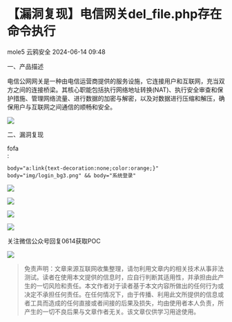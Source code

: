 #  【漏洞复现】电信网关del_file.php存在命令执行   
mole5  云鸦安全   2024-06-14 09:48  
  
一、产品描述  
  
电信公网网关是一种由电信运营商提供的服务设施，它连接用户和互联网，充当双方之间的连接桥梁。其核心职能包括执行网络地址转换(NAT)、执行安全审查和保护措施、管理网络流量、进行数据的加密与解密，以及对数据进行压缩和解压，确保用户与互联网之间通信的顺畅和安全。  
  
![](https://mmbiz.qpic.cn/mmbiz_png/AbAaoHnsh8LwcxufKobwdrjtYW614clNER7axJjuufTeAuKCnIhzvSaMhtqhd3PBh5kcFw94jNy8JAlmiaDdRDA/640?wx_fmt=png&from=appmsg "")  
  
二、漏洞复现  
  
fofa  
:  
```
body="a:link{text-decoration:none;color:orange;}"
body="img/login_bg3.png" && body="系统登录"
```  
  
![](https://mmbiz.qpic.cn/mmbiz_png/AbAaoHnsh8LwcxufKobwdrjtYW614clNHTicgDSgicskf0t914dF0usoasiaKm9nxDo5biabWzupn9ZFlOrZzzaueQ/640?wx_fmt=png&from=appmsg "")  
  
![](https://mmbiz.qpic.cn/mmbiz_png/AbAaoHnsh8LwcxufKobwdrjtYW614clNwicicEl0MhyPcYVh5vSlvAu0g6vtzMxHlLpwDYiafZxiaOPZwvDSZ8JibHQ/640?wx_fmt=png&from=appmsg "")  
  
![](https://mmbiz.qpic.cn/mmbiz_png/AbAaoHnsh8LwcxufKobwdrjtYW614clNx7arR1ASjCiaMsgF3RLgkboqqQK6Wj7qtsGrXyVl7aLxGXA6O7qTEgQ/640?wx_fmt=png&from=appmsg "")  
  
![](https://mmbiz.qpic.cn/mmbiz_png/AbAaoHnsh8LwcxufKobwdrjtYW614clNflNvNleksBIV3Yt9DyMV7lInnz7CHRfopqwc5lZuoibibInZTg9b0E3g/640?wx_fmt=png&from=appmsg "")  
  
  
关注微信公众号回复0614获取POC  
  
  
![](https://mmbiz.qpic.cn/mmbiz_jpg/AbAaoHnsh8LwcxufKobwdrjtYW614clN9YnHnRHGFbraFWW0cxiafW1uWfKBPmO68J1fkRJbxDkgEKar306icM3w/640?wx_fmt=other&from=appmsg "")  
  
> 免责声明：文章来源互联网收集整理，请勿利用文章内的相关技术从事非法测试。读者在使用本文提供的信息时，应自行判断其适用性，并承担由此产生的一切风险和责任。本文作者对于读者基于本文内容所做出的任何行为或决定不承担任何责任。在任何情况下，由于传播、利用此文所提供的信息或者工具而造成的任何直接或者间接的后果及损失，均由使用者本人负责，所产生的一切不良后果与文章作者无关。该文章仅供学习用途使用。  
  
  
